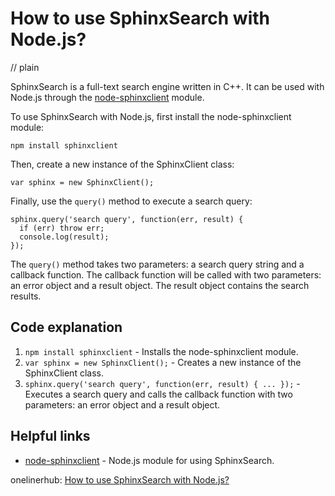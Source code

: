 # How to use SphinxSearch with Node.js?
// plain

SphinxSearch is a full-text search engine written in C++. It can be used with Node.js through the [node-sphinxclient](https://github.com/baryshev/node-sphinxclient) module.

To use SphinxSearch with Node.js, first install the node-sphinxclient module:

```
npm install sphinxclient
```

Then, create a new instance of the SphinxClient class:

```
var sphinx = new SphinxClient();
```

Finally, use the `query()` method to execute a search query:

```
sphinx.query('search query', function(err, result) {
  if (err) throw err;
  console.log(result);
});
```

The `query()` method takes two parameters: a search query string and a callback function. The callback function will be called with two parameters: an error object and a result object. The result object contains the search results.

## Code explanation


1. `npm install sphinxclient` - Installs the node-sphinxclient module.
2. `var sphinx = new SphinxClient();` - Creates a new instance of the SphinxClient class.
3. `sphinx.query('search query', function(err, result) { ... });` - Executes a search query and calls the callback function with two parameters: an error object and a result object.

## Helpful links

- [node-sphinxclient](https://github.com/baryshev/node-sphinxclient) - Node.js module for using SphinxSearch.

onelinerhub: [How to use SphinxSearch with Node.js?](https://onelinerhub.com/sphinx-search/how-to-use-sphinxsearch-with-node.js)